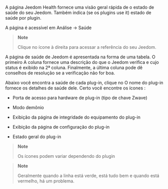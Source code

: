 A página Jeedom Health fornece uma visão geral rápida de
o estado de saúde do seu Jeedom. Também indica (se os plugins
use it) estado de saúde por plugin.

A página é acessível em Análise → Saúde

> **Note**
>
> Clique no ícone à direita para acessar a referência do seu
> Jeedom.

A página de saúde de Jeedom é apresentada na forma de uma tabela. O primeiro
A coluna fornece uma descrição do que o Jeedom verifica e cujo status
é exibido na 2ª coluna. Finalmente, a última coluna pode
dê conselhos de resolução se a verificação não for boa.

Abaixo você encontra a saúde de cada plug-in, clique no
O nome do plug-in fornece os detalhes de saúde dele. Certo você
encontre os ícones :

-   Porta de acesso para hardware de plug-in (tipo de chave Zwave)

-   Modo demônio

-   Exibição da página de integridade do equipamento do plug-in

-   Exibição da página de configuração do plug-in

-   Estado geral do plug-in

> **Note**
>
> Os ícones podem variar dependendo do plugin

> **Note**
>
> Geralmente quando a linha está verde, está tudo bem
> e quando está vermelho, há um problema.
